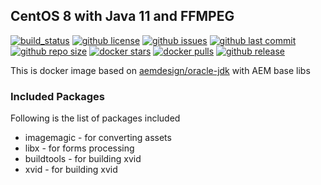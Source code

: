 ## CentOS 8 with Java 11 and FFMPEG

[![build_status](https://travis-ci.org/aem-design/java-ffmpeg.svg?branch=master)](https://travis-ci.org/aem-design/java-ffmpeg) 
[![github license](https://img.shields.io/github/license/aem-design/java-ffmpeg)](https://github.com/aem-design/java-ffmpeg) 
[![github issues](https://img.shields.io/github/issues/aem-design/java-ffmpeg)](https://github.com/aem-design/java-ffmpeg) 
[![github last commit](https://img.shields.io/github/last-commit/aem-design/java-ffmpeg)](https://github.com/aem-design/java-ffmpeg) 
[![github repo size](https://img.shields.io/github/repo-size/aem-design/java-ffmpeg)](https://github.com/aem-design/java-ffmpeg) 
[![docker stars](https://img.shields.io/docker/stars/aemdesign/java-ffmpeg)](https://hub.docker.com/r/aemdesign/java-ffmpeg) 
[![docker pulls](https://img.shields.io/docker/pulls/aemdesign/java-ffmpeg)](https://hub.docker.com/r/aemdesign/java-ffmpeg) 
[![github release](https://img.shields.io/github/release/aem-design/java-ffmpeg)](https://github.com/aem-design/java-ffmpeg)

This is docker image based on [aemdesign/oracle-jdk](https://hub.docker.com/r/aemdesign/oracle-jdk/) with AEM base libs

### Included Packages

Following is the list of packages included

* imagemagic            - for converting assets
* libx                  - for forms processing
* buildtools            - for building xvid
* xvid            - for building xvid

